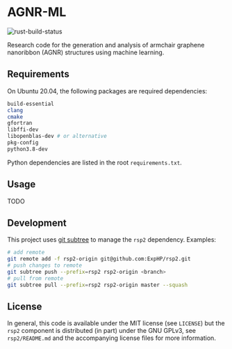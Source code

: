 # AGNR-ML
![rust-build-status](https://github.com/colin-daniels/agnr-ml/workflows/Rust/badge.svg)

Research code for the generation and analysis of armchair graphene nanoribbon
(AGNR) structures using machine learning.

## Requirements
On Ubuntu 20.04, the following packages are required dependencies:
```sh
build-essential
clang
cmake
gfortran
libffi-dev
libopenblas-dev # or alternative
pkg-config
python3.8-dev
```

Python dependencies are listed in the root `requirements.txt`.

## Usage
TODO

## Development
This project uses [git subtree](https://www.atlassian.com/git/tutorials/git-subtree) to
manage the `rsp2` dependency. Examples:
```sh
# add remote
git remote add -f rsp2-origin git@github.com:ExpHP/rsp2.git
# push changes to remote
git subtree push --prefix=rsp2 rsp2-origin <branch>
# pull from remote
git subtree pull --prefix=rsp2 rsp2-origin master --squash
```

## License
In general, this code is available under the MIT license (see `LICENSE`) but
the `rsp2` component is distributed (in part) under the GNU GPLv3, see
`rsp2/README.md` and the accompanying license files for more information.
